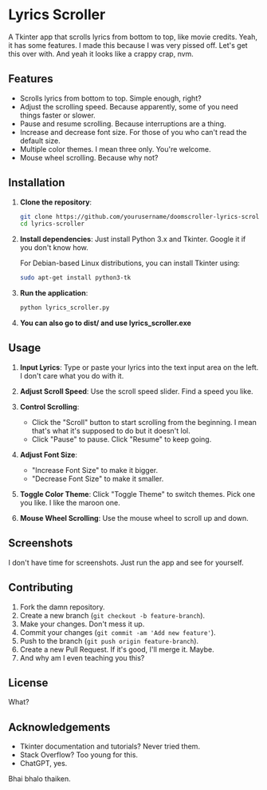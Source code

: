 # Lyrics Scroller

A Tkinter app that scrolls lyrics from bottom to top, like movie credits. Yeah, it has some features. I made this because I was very pissed off. Let's get this over with. And yeah it looks like a crappy crap, nvm.

## Features

- Scrolls lyrics from bottom to top. Simple enough, right?
- Adjust the scrolling speed. Because apparently, some of you need things faster or slower.
- Pause and resume scrolling. Because interruptions are a thing.
- Increase and decrease font size. For those of you who can't read the default size.
- Multiple color themes. I mean three only. You're welcome.
- Mouse wheel scrolling. Because why not?

## Installation

1. **Clone the repository**:
    ```sh
    git clone https://github.com/yourusername/doomscroller-lyrics-scroller.git
    cd lyrics-scroller
    ```

2. **Install dependencies**:
    Just install Python 3.x and Tkinter. Google it if you don't know how.

    For Debian-based Linux distributions, you can install Tkinter using:
    ```sh
    sudo apt-get install python3-tk
    ```

3. **Run the application**:
    ```sh
    python lyrics_scroller.py
    ```
4. **You can also go to dist/ and use lyrics_scroller.exe**

## Usage

1. **Input Lyrics**: Type or paste your lyrics into the text input area on the left. I don't care what you do with it.

2. **Adjust Scroll Speed**: Use the scroll speed slider. Find a speed you like.

3. **Control Scrolling**:
    - Click the "Scroll" button to start scrolling from the beginning. I mean that's what it's supposed to do but it doesn't lol.
    - Click "Pause" to pause. Click "Resume" to keep going.

4. **Adjust Font Size**:
    - "Increase Font Size" to make it bigger.
    - "Decrease Font Size" to make it smaller.

5. **Toggle Color Theme**: Click "Toggle Theme" to switch themes. Pick one you like. I like the maroon one.

6. **Mouse Wheel Scrolling**: Use the mouse wheel to scroll up and down.

## Screenshots

I don't have time for screenshots. Just run the app and see for yourself.

## Contributing

1. Fork the damn repository.
2. Create a new branch (`git checkout -b feature-branch`).
3. Make your changes. Don't mess it up.
4. Commit your changes (`git commit -am 'Add new feature'`).
5. Push to the branch (`git push origin feature-branch`).
6. Create a new Pull Request. If it's good, I'll merge it. Maybe.
7. And why am I even teaching you this?

## License

What?

## Acknowledgements

- Tkinter documentation and tutorials? Never tried them.
- Stack Overflow? Too young for this.
- ChatGPT, yes.

Bhai bhalo thaiken.

